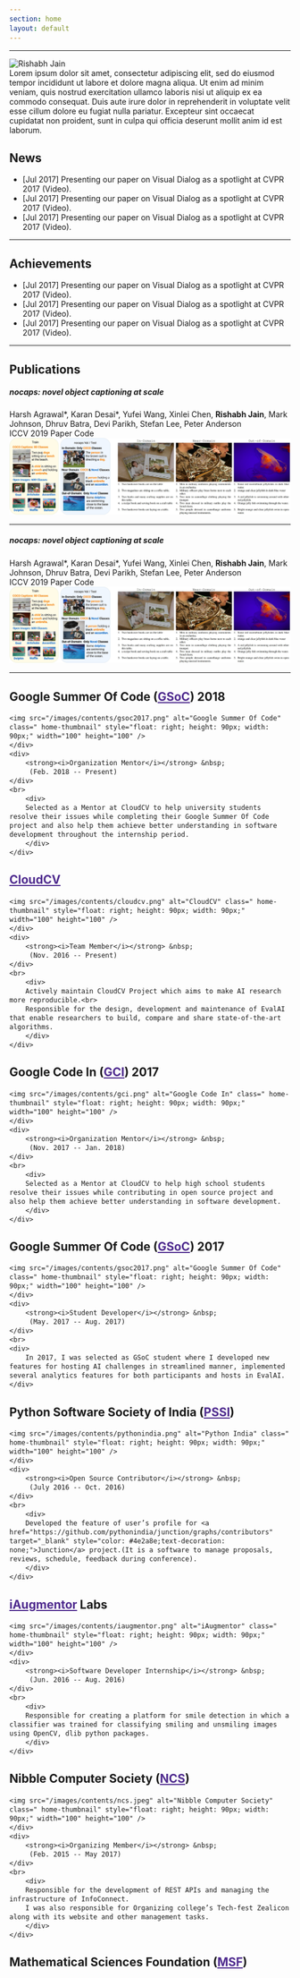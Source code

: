 ```yaml
---
section: home
layout: default
---
```


<div class="hfeed">
  <hr />
  <div class="hentry post no-border">
    <img src="/images/contents/xyz.jpg" alt="Rishabh Jain" class="archive-thumbnail home-thumbnail" />
    <div class="entry-summary">
    Lorem ipsum dolor sit amet, consectetur adipiscing elit, sed do eiusmod tempor incididunt ut labore et dolore magna aliqua. Ut enim ad minim veniam, quis nostrud exercitation ullamco laboris nisi ut aliquip ex ea commodo consequat. Duis aute irure dolor in reprehenderit in voluptate velit esse cillum dolore eu fugiat nulla pariatur. Excepteur sint occaecat cupidatat non proident, sunt in culpa qui officia deserunt mollit anim id est laborum.
      </p>
    </div>
  </div>

  <!-- News Section -->
  <div class="hentry-no-border post">
        <h2> News </h2>
        <ul>
          <li>[Jul 2017] Presenting our paper on Visual Dialog as a spotlight at CVPR 2017 (Video).</li>
          <li>[Jul 2017] Presenting our paper on Visual Dialog as a spotlight at CVPR 2017 (Video).</li>
          <li>[Jul 2017] Presenting our paper on Visual Dialog as a spotlight at CVPR 2017 (Video).</li>
        </ul>
    <hr />
  </div>

  <!-- Achievements Section -->
  <div class="hentry-no-border post">
        <h2> Achievements </h2>
        <ul>
          <li>[Jul 2017] Presenting our paper on Visual Dialog as a spotlight at CVPR 2017 (Video).</li>
          <li>[Jul 2017] Presenting our paper on Visual Dialog as a spotlight at CVPR 2017 (Video).</li>
          <li>[Jul 2017] Presenting our paper on Visual Dialog as a spotlight at CVPR 2017 (Video).</li>
        </ul>
    <hr />
  </div>

  <!-- Publications Section -->
  <div class="hentry-no-border post">
        <h2 class="padding-bottom-10"> Publications </h2>
        <div>
          <h5>nocaps: novel object captioning at scale</h5>
          <div st>Harsh Agrawal*, Karan Desai*, Yufei Wang, Xinlei Chen, <strong>Rishabh Jain</strong>, Mark Johnson, Dhruv Batra, Devi Parikh, Stefan Lee, Peter Anderson</div>
          <div >
            <span class="conference padding-right-20">ICCV 2019</span>
            <span class="paper padding-right-20"> Paper</span>
            <span class="code padding-right-20"> Code</span>
          </div>
        </div>
        <div class="padding-top-10">
          <img class="images" src="/images/contents/nocaps.jpg" />
        </div>
    <hr />
        <div>
          <h5>nocaps: novel object captioning at scale</h5>
          <div st>Harsh Agrawal*, Karan Desai*, Yufei Wang, Xinlei Chen, <strong>Rishabh Jain</strong>, Mark Johnson, Dhruv Batra, Devi Parikh, Stefan Lee, Peter Anderson</div>
          <div >
            <span class="conference padding-right-20">ICCV 2019</span>
            <span class="paper padding-right-20"> Paper</span>
            <span class="code padding-right-20"> Code</span>
          </div>
        </div>
        <div class="padding-top-10">
          <img class="images" src="/images/contents/nocaps.jpg" />
        </div>
    <hr />
  </div>


<!-- Google Summer Of Code 2018 -->
  <div class="hentry post project-batch-title">
        <h2>Google Summer Of Code (<a href="https://codein.withgoogle.com/" target="_blank" style="color: #4e2a8e;">GSoC</a>) 2018</h2>
  </div>

  <div class="hentry post">
    <div class="entry-summary">
    <div>
      
    <img src="/images/contents/gsoc2017.png" alt="Google Summer Of Code" class=" home-thumbnail" style="float: right; height: 90px; width: 90px;" width="100" height="100" />
    </div>
    <div>
        <strong><i>Organization Mentor</i></strong> &nbsp;
         (Feb. 2018 -- Present) 
    </div>
    <br>
        <div>
        Selected as a Mentor at CloudCV to help university students resolve their issues while completing their Google Summer Of Code project and also help them achieve better understanding in software development throughout the internship period.
        </div>
    </div>
  </div>

<!-- CloudCV -->
  <div class="hentry post project-batch-title">
        <h2><a href="https://cloudcv.org" target="_blank" style="color: #4e2a8e;">CloudCV</a></h2>
  </div>

  <div class="hentry post">
    <div class="entry-summary">
    <div>
      
    <img src="/images/contents/cloudcv.png" alt="CloudCV" class=" home-thumbnail" style="float: right; height: 90px; width: 90px;" width="100" height="100" />
    </div>
    <div>
        <strong><i>Team Member</i></strong> &nbsp;
         (Nov. 2016 -- Present) 
    </div>
    <br>
        <div>
        Actively maintain CloudCV Project which aims to make AI research more reproducible.<br>
        Responsible for the design, development and maintenance of EvalAI that enable researchers to build, compare and share state-of-the-art algorithms.
        </div>
    </div>
  </div>
      

<!-- Google Code In -->
  <div class="hentry post project-batch-title">
        <h2>Google Code In (<a href="https://codein.withgoogle.com/" target="_blank" style="color: #4e2a8e;">GCI</a>) 2017</h2>
  </div>

  <div class="hentry post">
    <div class="entry-summary">
    <div>
      
    <img src="/images/contents/gci.png" alt="Google Code In" class=" home-thumbnail" style="float: right; height: 90px; width: 90px;" width="100" height="100" />
    </div>
    <div>
        <strong><i>Organization Mentor</i></strong> &nbsp;
         (Nov. 2017 -- Jan. 2018) 
    </div>
    <br>
        <div>
        Selected as a Mentor at CloudCV to help high school students resolve their issues while contributing in open source project and also help them achieve better understanding in software development.
        </div>
    </div>
  </div>

<!-- Google Summer Of Code 2017 -->
  <div class="hentry post project-batch-title">
        <h2>Google Summer Of Code (<a href="https://summerofcode.withgoogle.com/archive/2017/organizations/6419112360148992/" target="_blank" style="color: #4e2a8e;">GSoC</a>) 2017</h2>
  </div>

  <div class="hentry post">
    <div class="entry-summary">
    <div>
      
    <img src="/images/contents/gsoc2017.png" alt="Google Summer Of Code" class=" home-thumbnail" style="float: right; height: 90px; width: 90px;" width="100" height="100" />
    </div>
    <div>
        <strong><i>Student Developer</i></strong> &nbsp;
         (May. 2017 -- Aug. 2017) 
    </div>
    <br>
    <div>
        In 2017, I was selected as GSoC student where I developed new features for hosting AI challenges in streamlined manner, implemented several analytics features for both participants and hosts in EvalAI.
    </div>
  </div>
  </div>

  <!-- Google Code In -->
  <div class="hentry post project-batch-title">
        <h2>Python Software Society of India (<a href="https://github.com/pythonindia" target="_blank" style="color: #4e2a8e;">PSSI</a>)</h2>
  </div>

  <div class="hentry post">
    <div class="entry-summary">
    <div>
      
    <img src="/images/contents/pythonindia.png" alt="Python India" class=" home-thumbnail" style="float: right; height: 90px; width: 90px;" width="100" height="100" />
    </div>
    <div>
        <strong><i>Open Source Contributor</i></strong> &nbsp;
         (July 2016 -- Oct. 2016) 
    </div>
    <br>
        <div>
        Developed the feature of user’s profile for <a href="https://github.com/pythonindia/junction/graphs/contributors" target="_blank" style="color: #4e2a8e;text-decoration: none;">Junction</a> project.(It is a software to manage proposals, reviews, schedule, feedback during conference).
        </div>
    </div>
  </div>

  <!-- Google Code In -->
  <div class="hentry post project-batch-title">
        <h2><a href="https://www.iaugmentor.com/" target="_blank" style="color: #4e2a8e;">iAugmentor</a> Labs</h2>
  </div>

  <div class="hentry post">
    <div class="entry-summary">
    <div>
      
    <img src="/images/contents/iaugmentor.png" alt="iAugmentor" class=" home-thumbnail" style="float: right; height: 90px; width: 90px;" width="100" height="100" />
    </div>
    <div>
        <strong><i>Software Developer Internship</i></strong> &nbsp;
         (Jun. 2016 -- Aug. 2016) 
    </div>
    <br>
        <div>
        Responsible for creating a platform for smile detection in which a classifier was trained for classifying smiling and unsmiling images using OpenCV, dlib python packages.
        </div>
    </div>
  </div>

  <!-- Google Code In -->
  <div class="hentry post project-batch-title">
        <h2>Nibble Computer Society (<a href="http://hackncs.com" target="_blank" style="color: #4e2a8e;">NCS</a>)</h2>
  </div>

  <div class="hentry post">
    <div class="entry-summary">
    <div>
      
    <img src="/images/contents/ncs.jpeg" alt="Nibble Computer Society" class=" home-thumbnail" style="float: right; height: 90px; width: 90px;" width="100" height="100" />
    </div>
    <div>
        <strong><i>Organizing Member</i></strong> &nbsp;
         (Feb. 2015 -- May 2017) 
    </div>
    <br>
        <div>
        Responsible for the development of REST APIs and managing the infrastructure of InfoConnect.
        I was also responsible for Organizing college’s Tech-fest Zealicon along with its website and other management tasks.
        </div>
    </div>
  </div>

  <!-- Google Code In -->
  <div class="hentry post project-batch-title">
        <h2>Mathematical Sciences Foundation (<a href="http://www.mathscifound.org/" target="_blank" style="color: #4e2a8e;">MSF</a>)</h2>
  </div>

  <div class="hentry post">
    <div class="entry-summary">
    <div>
      
  </div>
</div>
